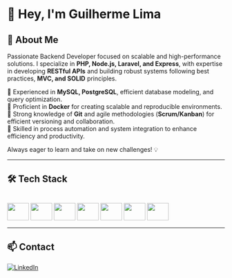 # 👋 Hey, I'm Guilherme Lima

## 🚀 About Me
Passionate Backend Developer focused on scalable and high-performance solutions. I specialize in **PHP, Node.js, Laravel, and Express**, with expertise in developing **RESTful APIs** and building robust systems following best practices, **MVC, and SOLID** principles.

📌 Experienced in **MySQL, PostgreSQL**, efficient database modeling, and query optimization.  
📌 Proficient in **Docker** for creating scalable and reproducible environments.  
📌 Strong knowledge of **Git** and agile methodologies (**Scrum/Kanban**) for efficient versioning and collaboration.  
📌 Skilled in process automation and system integration to enhance efficiency and productivity.  

Always eager to learn and take on new challenges! 💡

---

## 🛠 Tech Stack
<div style="display: inline_block"><br>
    <img height="40" width="50" src="https://cdn.jsdelivr.net/gh/devicons/devicon/icons/php/php-original.svg">
    <img height="40" width="50" src="https://cdn.jsdelivr.net/gh/devicons/devicon/icons/javascript/javascript-original.svg">
    <img height="40" width="50" src="https://cdn.jsdelivr.net/gh/devicons/devicon/icons/nodejs/nodejs-original.svg">
    <img height="40" width="50" src="https://cdn.jsdelivr.net/gh/devicons/devicon/icons/mysql/mysql-original.svg">
    <img height="40" width="50" src="https://cdn.jsdelivr.net/gh/devicons/devicon/icons/postgresql/postgresql-original.svg">
    <img height="40" width="50" src="https://cdn.jsdelivr.net/gh/devicons/devicon/icons/docker/docker-original.svg">
    <img height="40" width="50" src="https://cdn.jsdelivr.net/gh/devicons/devicon/icons/git/git-original.svg">
</div>

---

## 📫 Contact
[![LinkedIn](https://img.shields.io/badge/LinkedIn-Guilherme%20Lima-blue?style=flat-square&logo=linkedin)](https://www.linkedin.com/in/guilherme-lima/)
